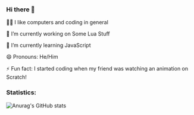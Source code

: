 ### Hi there 👋

👨‍💻 I like computers and coding in general

🔭 I’m currently working on Some Lua Stuff

🌱 I’m currently learning JavaScript

😄 Pronouns: He/Him

⚡ Fun fact: I started coding when my friend was watching an animation on Scratch!

### Statistics:

![Anurag's GitHub stats](https://github-readme-stats.vercel.app/api?username=Basic8&show_icons=true&theme=tokyonight)


